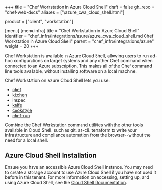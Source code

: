 +++
title = "Chef Workstation in Azure Cloud Shell"
draft = false
gh_repo = "chef-web-docs"
aliases = ["/azure_cwa_cloud_shell.html"]

product = ["client", "workstation"]

[menu]
  [menu.infra]
    title = "Chef Workstation in Azure Cloud Shell"
    identifier = "chef_infra/integrations/azure/azure_cwa_cloud_shell.md Chef Workstation in Azure Cloud Shell"
    parent = "chef_infra/integrations/azure"
    weight = 20
+++

Chef Workstation is available in Azure Cloud Shell, allowing users to
run ad-hoc configurations on target systems and any other Chef command
when connected to an Azure subscription. This makes all of the Chef
command line tools available, without installing software on a local
machine.

Chef Workstation on Azure Cloud Shell lets you use:

- [chef](/ctl_chef/)
- [kitchen](/workstation/ctl_kitchen/)
- [inspec](/inspec/cli/)
- [knife](/workstation/knife/)
- [cookstyle](/workstation/cookstyle/)
- [chef-run](/workstation/chef_run/)

Combine the Chef Workstation command utilities with the other tools
available in Cloud Shell, such as git, az-cli, terraform to write your
infrastructure and compliance automation from the browser--without the
need for a local shell.

## Azure Cloud Shell Installation

Ensure you have an accessible Azure Cloud Shell instance. You may need
to create a storage account to use Azure Cloud Shell if you have not used
it before in this tenant. For more information on accessing, setting up,
and using Azure Cloud Shell, see the [Cloud Shell
Documentation](https://docs.microsoft.com/en-us/azure/cloud-shell/quickstart).
